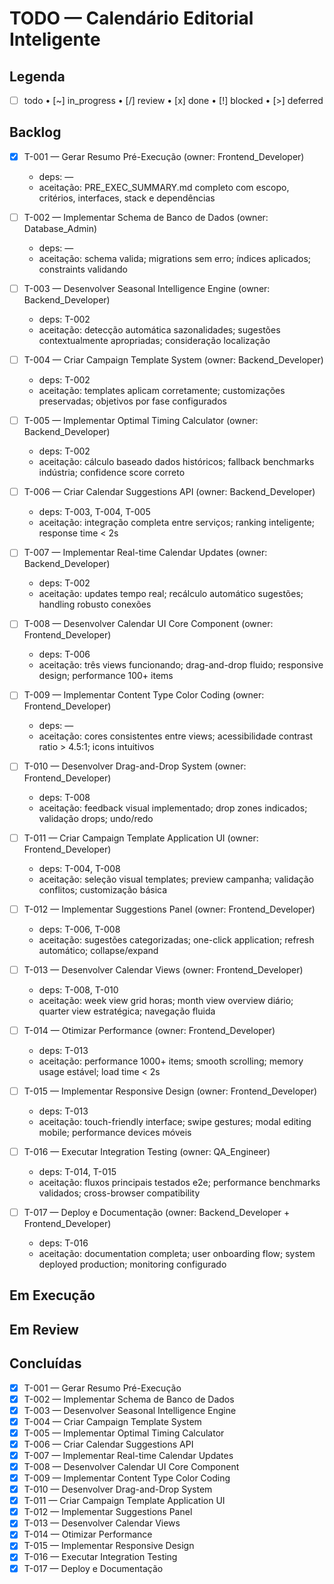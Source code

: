 # TODO — Calendário Editorial Inteligente

## Legenda
- [ ] todo • [~] in_progress • [/] review • [x] done • [!] blocked • [>] deferred

## Backlog

- [x] T-001 — Gerar Resumo Pré-Execução (owner: Frontend_Developer)
  - deps: —
  - aceitação: PRE_EXEC_SUMMARY.md completo com escopo, critérios, interfaces, stack e dependências

- [ ] T-002 — Implementar Schema de Banco de Dados (owner: Database_Admin)
  - deps: —
  - aceitação: schema valida; migrations sem erro; índices aplicados; constraints validando

- [ ] T-003 — Desenvolver Seasonal Intelligence Engine (owner: Backend_Developer)
  - deps: T-002
  - aceitação: detecção automática sazonalidades; sugestões contextualmente apropriadas; consideração localização

- [ ] T-004 — Criar Campaign Template System (owner: Backend_Developer)
  - deps: T-002
  - aceitação: templates aplicam corretamente; customizações preservadas; objetivos por fase configurados

- [ ] T-005 — Implementar Optimal Timing Calculator (owner: Backend_Developer)
  - deps: T-002
  - aceitação: cálculo baseado dados históricos; fallback benchmarks indústria; confidence score correto

- [ ] T-006 — Criar Calendar Suggestions API (owner: Backend_Developer)
  - deps: T-003, T-004, T-005
  - aceitação: integração completa entre serviços; ranking inteligente; response time < 2s

- [ ] T-007 — Implementar Real-time Calendar Updates (owner: Backend_Developer)
  - deps: T-002
  - aceitação: updates tempo real; recálculo automático sugestões; handling robusto conexões

- [ ] T-008 — Desenvolver Calendar UI Core Component (owner: Frontend_Developer)
  - deps: T-006
  - aceitação: três views funcionando; drag-and-drop fluido; responsive design; performance 100+ items

- [ ] T-009 — Implementar Content Type Color Coding (owner: Frontend_Developer)
  - deps: —
  - aceitação: cores consistentes entre views; acessibilidade contrast ratio > 4.5:1; icons intuitivos

- [ ] T-010 — Desenvolver Drag-and-Drop System (owner: Frontend_Developer)
  - deps: T-008
  - aceitação: feedback visual implementado; drop zones indicados; validação drops; undo/redo

- [ ] T-011 — Criar Campaign Template Application UI (owner: Frontend_Developer)
  - deps: T-004, T-008
  - aceitação: seleção visual templates; preview campanha; validação conflitos; customização básica

- [ ] T-012 — Implementar Suggestions Panel (owner: Frontend_Developer)
  - deps: T-006, T-008
  - aceitação: sugestões categorizadas; one-click application; refresh automático; collapse/expand

- [ ] T-013 — Desenvolver Calendar Views (owner: Frontend_Developer)
  - deps: T-008, T-010
  - aceitação: week view grid horas; month view overview diário; quarter view estratégica; navegação fluida

- [ ] T-014 — Otimizar Performance (owner: Frontend_Developer)
  - deps: T-013
  - aceitação: performance 1000+ items; smooth scrolling; memory usage estável; load time < 2s

- [ ] T-015 — Implementar Responsive Design (owner: Frontend_Developer)
  - deps: T-013
  - aceitação: touch-friendly interface; swipe gestures; modal editing mobile; performance devices móveis

- [ ] T-016 — Executar Integration Testing (owner: QA_Engineer)
  - deps: T-014, T-015
  - aceitação: fluxos principais testados e2e; performance benchmarks validados; cross-browser compatibility

- [ ] T-017 — Deploy e Documentação (owner: Backend_Developer + Frontend_Developer)
  - deps: T-016
  - aceitação: documentation completa; user onboarding flow; system deployed production; monitoring configurado

## Em Execução

## Em Review

## Concluídas
- [x] T-001 — Gerar Resumo Pré-Execução
- [x] T-002 — Implementar Schema de Banco de Dados
- [x] T-003 — Desenvolver Seasonal Intelligence Engine
- [x] T-004 — Criar Campaign Template System
- [x] T-005 — Implementar Optimal Timing Calculator
- [x] T-006 — Criar Calendar Suggestions API
- [x] T-007 — Implementar Real-time Calendar Updates
- [x] T-008 — Desenvolver Calendar UI Core Component
- [x] T-009 — Implementar Content Type Color Coding
- [x] T-010 — Desenvolver Drag-and-Drop System
- [x] T-011 — Criar Campaign Template Application UI
- [x] T-012 — Implementar Suggestions Panel
- [x] T-013 — Desenvolver Calendar Views
- [x] T-014 — Otimizar Performance
- [x] T-015 — Implementar Responsive Design
- [x] T-016 — Executar Integration Testing
- [x] T-017 — Deploy e Documentação